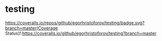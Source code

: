 # testing

https://coveralls.io/repos/github/egorhristoforov/testing/badge.svg?branch=master(Coverage Status)!:https://coveralls.io/github/egorhristoforov/testing?branch=master
